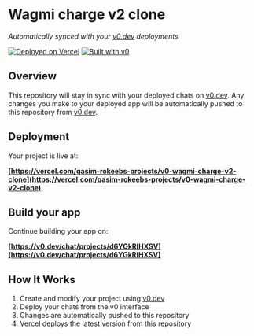 # Wagmi charge v2 clone

*Automatically synced with your [v0.dev](https://v0.dev) deployments*

[![Deployed on Vercel](https://img.shields.io/badge/Deployed%20on-Vercel-black?style=for-the-badge&logo=vercel)](https://vercel.com/qasim-rokeebs-projects/v0-wagmi-charge-v2-clone)
[![Built with v0](https://img.shields.io/badge/Built%20with-v0.dev-black?style=for-the-badge)](https://v0.dev/chat/projects/d6YGkRIHXSV)

## Overview

This repository will stay in sync with your deployed chats on [v0.dev](https://v0.dev).
Any changes you make to your deployed app will be automatically pushed to this repository from [v0.dev](https://v0.dev).

## Deployment

Your project is live at:

**[https://vercel.com/qasim-rokeebs-projects/v0-wagmi-charge-v2-clone](https://vercel.com/qasim-rokeebs-projects/v0-wagmi-charge-v2-clone)**

## Build your app

Continue building your app on:

**[https://v0.dev/chat/projects/d6YGkRIHXSV](https://v0.dev/chat/projects/d6YGkRIHXSV)**

## How It Works

1. Create and modify your project using [v0.dev](https://v0.dev)
2. Deploy your chats from the v0 interface
3. Changes are automatically pushed to this repository
4. Vercel deploys the latest version from this repository